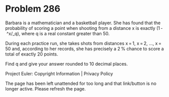 #   Problem 286

   Barbara is a mathematician and a basketball player. She has found that the
   probability of scoring a point when shooting from a distance x is exactly
   (1 - ^x/_q), where q is a real constant greater than 50.

   During each practice run, she takes shots from distances x = 1, x = 2,
   ..., x = 50 and, according to her records, she has precisely a 2 % chance
   to score a total of exactly 20 points.

   Find q and give your answer rounded to 10 decimal places.

   Project Euler: Copyright Information | Privacy Policy

   The page has been left unattended for too long and that link/button is no
   longer active. Please refresh the page.

